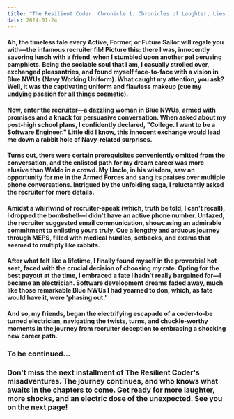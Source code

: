 ```yaml
---
title: "The Resilient Coder: Chronicle 1: Chronicles of Laughter, Lies, and Electric Dreams"
date: 2024-01-24
---
```


#### Ah, the timeless tale every Active, Former, or Future Sailor will regale you with—the infamous recruiter fib! Picture this: there I was, innocently savoring lunch with a friend, when I stumbled upon another pal perusing pamphlets. Being the sociable soul that I am, I casually strolled over, exchanged pleasantries, and found myself face-to-face with a vision in Blue NWUs (Navy Working Uniform). What caught my attention, you ask? Well, it was the captivating uniform and flawless makeup (cue my undying passion for all things cosmetic). 

#### Now, enter the recruiter—a dazzling woman in Blue NWUs, armed with promises and a knack for persuasive conversation. When asked about my post-high school plans, I confidently declared, "College. I want to be a Software Engineer." Little did I know, this innocent exchange would lead me down a rabbit hole of Navy-related surprises. 

#### Turns out, there were certain prerequisites conveniently omitted from the conversation, and the enlisted path for my dream career was more elusive than Waldo in a crowd. My Uncle, in his wisdom, saw an opportunity for me in the Armed Forces and sang its praises over multiple phone conversations. Intrigued by the unfolding saga, I reluctantly asked the recruiter for more details.

#### Amidst a whirlwind of recruiter-speak (which, truth be told, I can't recall), I dropped the bombshell—I didn't have an active phone number. Unfazed, the recruiter suggested email communication, showcasing an admirable commitment to enlisting yours truly. Cue a lengthy and arduous journey through MEPS, filled with medical hurdles, setbacks, and exams that seemed to multiply like rabbits.

#### After what felt like a lifetime, I finally found myself in the proverbial hot seat, faced with the crucial decision of choosing my rate. Opting for the best payout at the time, I embraced a fate I hadn't really bargained for—I became an electrician. Software development dreams faded away, much like those remarkable Blue NWUs I had yearned to don, which, as fate would have it, were 'phasing out.'

#### And so, my friends, began the electrifying escapade of a coder-to-be turned electrician, navigating the twists, turns, and chuckle-worthy moments in the journey from recruiter deception to embracing a shocking new career path.


### To be continued…

### Don't miss the next installment of The Resilient Coder's misadventures. The journey continues, and who knows what awaits in the chapters to come. Get ready for more laughter, more shocks, and an electric dose of the unexpected. See you on the next page!
